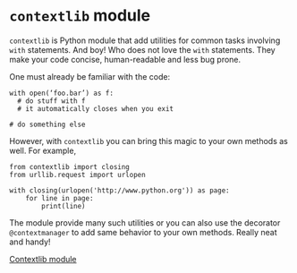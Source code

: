 # `contextlib` module

`contextlib` is Python module that add utilities for common tasks involving
`with` statements. And boy! Who does not love the `with` statements. They make
your code concise, human-readable and less bug prone.

One must already be familiar with the code:

```
with open(‘foo.bar’) as f:
  # do stuff with f
  # it automatically closes when you exit

# do something else
```

However, with `contextlib` you can bring this magic to your own methods as well.
For example,

```
from contextlib import closing
from urllib.request import urlopen

with closing(urlopen('http://www.python.org')) as page:
    for line in page:
        print(line)

```

The module provide many such utilities or you can also use the decorator
`@contextmanager` to add same behavior to your own methods. Really neat and
handy!

[Contextlib module](https://docs.python.org/3/library/contextlib.html)
